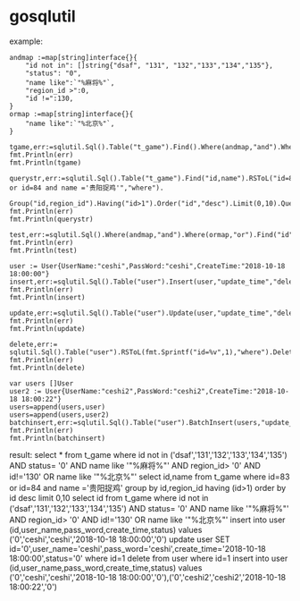 # gosqlutil

example:

	andmap :=map[string]interface{}{
		"id not in": []string{"dsaf", "131", "132","133","134","135"},
		"status": "0",
		"name like":`"%麻将%"`,
		"region_id >":0,
		"id !=":130,
	}
	ormap :=map[string]interface{}{
		"name like":`"%北京%"`,
	}

	tgame,err:=sqlutil.Sql().Table("t_game").Find().Where(andmap,"and").Where(ormap,"or").QueryBuild()
	fmt.Println(err)
	fmt.Println(tgame)

	querystr,err:=sqlutil.Sql().Table("t_game").Find("id,name").RSToL("id=83 or id=84 and name ='贵阳捉鸡'","where").
		          Group("id,region_id").Having("id>1").Order("id","desc").Limit(0,10).QueryBuild()
	fmt.Println(err)
	fmt.Println(querystr)

	test,err:=sqlutil.Sql().Where(andmap,"and").Where(ormap,"or").Find("id").Table("t_game").QueryBuild()
	fmt.Println(err)
	fmt.Println(test)

	user := User{UserName:"ceshi",PassWord:"ceshi",CreateTime:"2018-10-18 18:00:00"}
	insert,err:=sqlutil.Sql().Table("user").Insert(user,"update_time","delete_time").InsertBuild()
	fmt.Println(err)
	fmt.Println(insert)

	update,err:=sqlutil.Sql().Table("user").Update(user,"update_time","delete_time").RSToL(fmt.Sprintf("id=%v",1),"where").UpdateBuild()
	fmt.Println(err)
	fmt.Println(update)

	delete,err:= sqlutil.Sql().Table("user").RSToL(fmt.Sprintf("id=%v",1),"where").DeleteBuild()
	fmt.Println(err)
	fmt.Println(delete)

	var users []User
	user2 := User{UserName:"ceshi2",PassWord:"ceshi2",CreateTime:"2018-10-18 18:00:22"}
	users=append(users,user)
	users=append(users,user2)
	batchinsert,err:=sqlutil.Sql().Table("user").BatchInsert(users,"update_time","delete_time").InsertBuild()
	fmt.Println(err)
	fmt.Println(batchinsert)
  
  
  
  result:
  <nil>
select * from t_game where id not in  ('dsaf','131','132','133','134','135')  AND status= '0' AND name like '"%麻将%"' AND region_id> '0' AND id!='130' OR name like '"%北京%"'
<nil>
select id,name from t_game where id=83 or id=84 and name ='贵阳捉鸡' group by id,region_id having (id>1) order by id desc limit 0,10 
<nil>
select id from t_game where id not in  ('dsaf','131','132','133','134','135')  AND status= '0' AND name like '"%麻将%"' AND region_id> '0' AND id!='130' OR name like '"%北京%"'
<nil>
insert into user  (id,user_name,pass_word,create_time,status) values ('0','ceshi','ceshi','2018-10-18 18:00:00','0') 
<nil>
update user  SET id='0',user_name='ceshi',pass_word='ceshi',create_time='2018-10-18 18:00:00',status='0' where id=1 
<nil>
delete from user where id=1 
<nil>
insert into user (id,user_name,pass_word,create_time,status)  values ('0','ceshi','ceshi','2018-10-18 18:00:00','0'),('0','ceshi2','ceshi2','2018-10-18 18:00:22','0')
